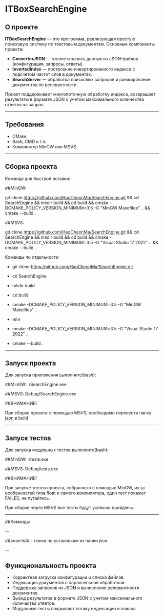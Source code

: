 # ITBoxSearchEngine

## О проекте

**ITBoxSearchEngine** — это программа, реализующая простую поисковую систему по текстовым документам. Основные компоненты проекта:

- **ConverterJSON** — чтение и запись данных из JSON-файлов (конфигурация, запросы, ответы).
- **InvertedIndex** — построение инвертированного индекса с подсчетом частот слов в документах.
- **SearchServer** — обработка поисковых запросов и ранжирование документов по релевантности.

Проект поддерживает многопоточную обработку индекса, возвращает результаты в формате JSON с учетом максимального количества ответов на запрос.

---

## Требования
 
- CMake
- Bash, CMD и т.п. 
- Компилятор MinGW или MSVS

---

## Сборка проекта

Команда для быстрой вставки: 

##MinGW:

git clone https://github.com/HaoCheonMa/SearchEngine.git && cd SearchEngine && mkdir build && cd build && cmake -DCMAKE_POLICY_VERSION_MINIMUM=3.5 -G "MinGW Makefiles" .. && cmake --build .

##MSVS:

git clone https://github.com/HaoCheonMa/SearchEngine.git && cd SearchEngine && mkdir build && cd build && cmake -DCMAKE_POLICY_VERSION_MINIMUM=3.5 -G "Visual Studio 17 2022" .. && cmake --build .

Команды по отдельности:

- git clone https://github.com/HaoCheonMa/SearchEngine.git

- cd SearchEngine

- mkdir build

- cd build

- cmake -DCMAKE_POLICY_VERSION_MINIMUM=3.5 -G "MinGW Makefiles" ..
- или
- cmake -DCMAKE_POLICY_VERSION_MINIMUM=3.5 -G "Visual Studio 17 2022" ..

- cmake --build .

---

## Запуск проекта

Для запуска приложения выполните(bash):

##MinGW: ./SearchEngine.exe 

##MSVS: Debug/SearchEngine.exe

##ВНИМАНИЕ!

При сборке проекта с помощью MSVS, необходимо перенести папку json в build 

---

## Запуск тестов

Для запуска модульных тестов выполните(bash):

##MinGW: ./tests.exe

##MSVS: Debug/tests.exe

##ВНИМАНИЕ! 

При запуске тестов проекта, собранного с помощью MinGW, из за особенностей типа float и самого компилятора, один тест покажет FAILED, не пугайтесь.

При сборке через MSVS все тесты будут успешно пройдены.

---

##Команды

--

##search## - поиск по установкам из папки json

--

## Функциональность проекта

- Корректная загрузка конфигурации и списка файлов.  
- Индексация документов с параллельной обработкой.  
- Поддержка запросов из JSON и вычисление релевантности документов.  
- Вывод результатов в формате JSON с учетом максимального количества ответов.  
- Модульные тесты покрывают логику индексации и поиска.  
